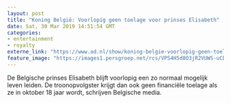 ```yaml
---
layout: post
title: "Koning België: Voorlopig geen toelage voor prinses Elisabeth"
date: Sat, 30 Mar 2019 14:51:54 GMT
categories: 
- entertainment 
- royalty 
externe_link: "https://www.ad.nl/show/koning-belgie-voorlopig-geen-toelage-voor-prinses-elisabeth~a4d5c01e/"
feature_image: "https://images1.persgroep.net/rcs/VPS4H5d8O3jR2VUWS-uCDizd1OY/diocontent/128656635/_fitwidth/400/?appId=21791a8992982cd8da851550a453bd7f&quality=0.7"
---
```


De Belgische prinses Elisabeth blijft voorlopig een zo normaal mogelijk leven leiden. De troonopvolgster krijgt dan ook geen financiële toelage als ze in oktober 18 jaar wordt, schrijven Belgische media.
